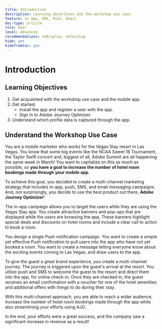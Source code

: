 ```yaml
---
title: Introduction
description: Learning objectives and the workshop use case
feature: In App, SMS, Push, Email
doc-type: article
role: User
level: Advanced
recommendations: noDisplay, noCatalog
hide: yes
hidefromtoc: yes
---
```


# Introduction

## Learning Objectives

1.  Get acquainted with the workshop use case and the mobile app.
2.  Get started:
      * Install the app and register a user with the app.
      * Sign in to Adobe Journey Optimizer.
3.  Understand which profile data is captured through the app.

## Understand the Workshop Use Case

You are a mobile marketer who works for the Vegas Stay resort in Las Vegas. You know that some big events like the NCAA Sweet 16 Tournament, the Taylor Swift concert and, biggest of all, Adobe Summit are all happening the same week in March! You want to capitalize on this as much as possible, so **you have a goal to increase the number of hotel room bookings made through your mobile app**.

To achieve this goal, you decided to create a multi-channel marketing strategy that includes in-app, push, SMS, and email messaging campaigns.  And, not surprisingly, you decide to use the best product out there, **Adobe Journey Optimizer**!

The in-app campaign allows you to target the users while they are using the Vegas Stay app. You create attractive banners and pop-ups that are displayed while the users are browsing the app. These banners highlight special deals and discounts on hotel rooms and include a clear call to action to book a room.

You design a single Push notification campaign. You want to create a simple yet effective Push notification to pull users into the app who have not yet booked a room. You want to create a message letting everyone know about the exciting events coming to Las Vegas, and draw users to the app.

To give the guest a great brand experience, you create a multi-channel journey. The journey is triggered upon the guest's arrival at the resort. You utilize push and SMS to welcome the guest to the resort and direct them into the app, for online check-in. Once they are checked in, the guest receives an email confirmation with a voucher for one of the hotel amenities and additional offers with things to do during their stay.

With this multi-channel approach, you are able to reach a wider audience, increase the number of hotel room bookings made through the app while also streamlining your efforts using AJO.

In the end, your efforts were a great success, and the company saw a significant increase in revenue as a result!
